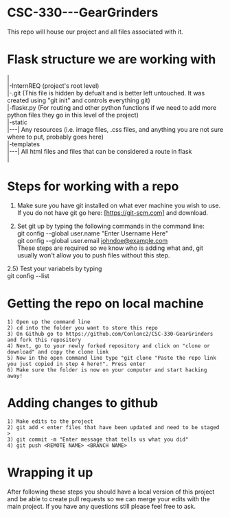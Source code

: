 # CSC-330---GearGrinders
This repo will house our project and all files associated with it.

# Flask structure we are working with

  |  
  |-InternREQ (project's root level)  
  |-.git (This file is hidden by defualt and is better left untouched. It was created using "git init" and controls everything git)  
  |-flaskr.py (For routing and other python functions if we need to add more python files they go in this level of the project)  
  |-static  
  |---| Any resources (i.e. image files, .css files, and anything you are not sure where to put, probably goes here)   
  |-templates  
  |---| All html files and files that can be considered a route in flask  
  |  
  
# Steps for working with a repo  
    
  1) Make sure you have git installed on what ever machine you wish to use. If you do not have git go here: [https://git-scm.com] and download.  
  
  2) Set git up by typing the following commands in the command line:   
            git config --global user.name "Enter Username Here"  
            git config --global user.email johndoe@example.com  
     These steps are required so we know who is adding what and, git usually won't allow you to push files without this step.  
       
  2.5) Test your variabels by typing  
            git config --list  
    
# Getting the repo on local machine  
    1) Open up the command line  
    2) cd into the folder you want to store this repo
    3) On Github go to https://github.com/Conlonc2/CSC-330-GearGrinders and fork this repository  
    4) Next, go to your newly forked repository and click on "clone or download" and copy the clone link  
    5) Now in the open command line type "git clone "Paste the repo link you just copied in step 4 here!". Press enter  
    6) Make sure the folder is now on your computer and start hacking away!  
    
 # Adding changes to github  
    1) Make edits to the project  
    2) git add < enter files that have been updated and need to be staged >  
    3) git commit -m "Enter message that tells us what you did"  
    4) git push <REMOTE NAME> <BRANCH NAME>  
      
# Wrapping it up  
  After following these steps you should have a local version of this project and be able to create pull requests so we can merge your   edits with the main project. If you have any questions still please feel free to ask.  
